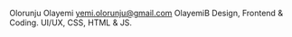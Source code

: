 Olorunju Olayemi
yemi.olorunju@gmail.com
OlayemiB
Design, Frontend & Coding.
UI/UX, CSS, HTML & JS.
